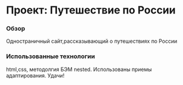 # Проект: Путешествие по России

### Обзор
Одностраничный сайт,рассказывающий о путешествиях по России

### Использованные технологии
html,css, методолгия БЭМ nested. Использованы приемы адаптирования.
Удачи!
